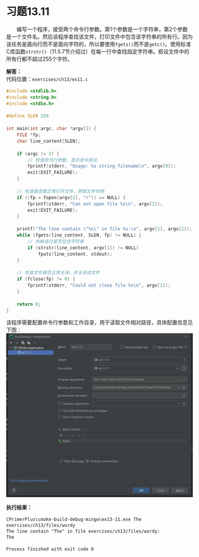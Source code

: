 # 习题13.11

&emsp;&emsp;编写一个程序，接受两个命令行参数。第1个参数是一个字符串，第2个参数是一个文件名。然后该程序查找该文件，打印文件中包含该字符串的所有行。因为该任务是面向行而不是面向字符的，所以要使用`fgets()`而不是`getc()`。使用标准C库函数`strstr()`（11.5.7节介绍过）在每一行中查找指定字符串。假设文件中的所有行都不超过255个字符。

**解答：**  
代码位置：`exercises/ch13/ex11.c`
```c
#include <stdlib.h>
#include <string.h>
#include <stdio.h>

#define SLEN 256

int main(int argc, char *argv[]) {
    FILE *fp;
    char line_content[SLEN];

    if (argc != 3) {
        // 检查命令行参数，显示命令用法
        fprintf(stderr, "Usage: %s string filename\n", argv[0]);
        exit(EXIT_FAILURE);
    }

    // 检查是否能正常打开文件，获取文件句柄
    if ((fp = fopen(argv[2], "r")) == NULL) {
        fprintf(stderr, "Can not open file %s\n", argv[2]);
        exit(EXIT_FAILURE);
    }

    printf("The line contain \"%s\" in file %s:\n", argv[1], argv[2]);
    while (fgets(line_content, SLEN, fp) != NULL) {
        // 判断该行是否包含字符串
        if (strstr(line_content, argv[1]) != NULL)
            fputs(line_content, stdout);
    }

    // 检查文件是否正常关闭，并关闭该文件
    if (fclose(fp) != 0) {
        fprintf(stderr, "Could not close file %s\n", argv[1]);
    }

    return 0;
}
```

该程序需要配置命令行参数和工作目录，用于读取文件相对路径，具体配置信息见下图：
![配置命令行参数和工作目录](images/ex11_program_arguments_and_working_directory_config.png)

**执行结果：**
```
CPrimerPlus\cmake-build-debug-mingw\ex13-11.exe The exercises/ch13/files/wordy
The line contain "The" in file exercises/ch13/files/wordy:
The

Process finished with exit code 0
```